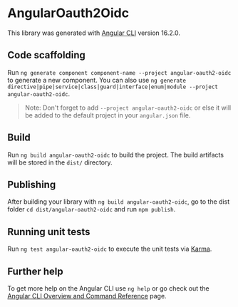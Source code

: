 # AngularOauth2Oidc

This library was generated with [Angular CLI](https://github.com/angular/angular-cli) version 16.2.0.

## Code scaffolding

Run `ng generate component component-name --project angular-oauth2-oidc` to generate a new component. You can also use `ng generate directive|pipe|service|class|guard|interface|enum|module --project angular-oauth2-oidc`.
> Note: Don't forget to add `--project angular-oauth2-oidc` or else it will be added to the default project in your `angular.json` file. 

## Build

Run `ng build angular-oauth2-oidc` to build the project. The build artifacts will be stored in the `dist/` directory.

## Publishing

After building your library with `ng build angular-oauth2-oidc`, go to the dist folder `cd dist/angular-oauth2-oidc` and run `npm publish`.

## Running unit tests

Run `ng test angular-oauth2-oidc` to execute the unit tests via [Karma](https://karma-runner.github.io).

## Further help

To get more help on the Angular CLI use `ng help` or go check out the [Angular CLI Overview and Command Reference](https://angular.io/cli) page.

